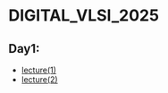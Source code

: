 # DIGITAL_VLSI_2025
## Day1:
  - [lecture(1)](https://github.com/silicon-vlsi/SI-2025-DigitalVLSI/blob/main/docs/L1_Introduction_Course_Outline.pdf)
  - [lecture(2)](https://github.com/silicon-vlsi/SI-2025-DigitalVLSI/blob/main/docs/L2_Review_Combinational_Logic_Design.pdf)
